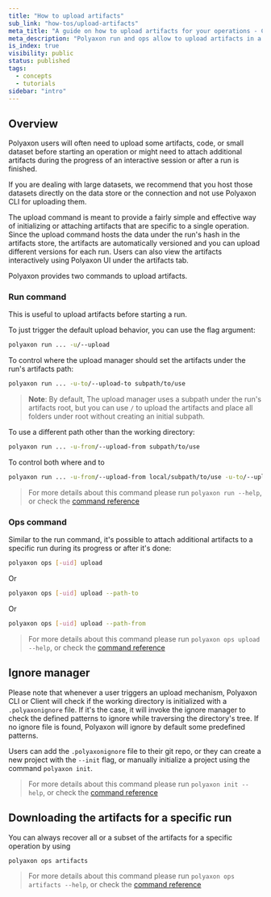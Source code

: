 ```yaml
---
title: "How to upload artifacts"
sub_link: "how-tos/upload-artifacts"
meta_title: "A guide on how to upload artifacts for your operations - Core Concepts"
meta_description: "Polyaxon run and ops allow to upload artifacts in a completely versioned way."
is_index: true
visibility: public
status: published
tags:
  - concepts
  - tutorials
sidebar: "intro"
---
```


## Overview

Polyaxon users will often need to upload some artifacts, code, or small dataset before starting an operation 
or might need to attach additional artifacts during the progress of an interactive session or after a run is finished.

If you are dealing with large datasets, we recommend that you host those datasets directly on the data store or the connection and not use Polyaxon CLI for uploading them.

The upload command is meant to provide a fairly simple and effective way of initializing or attaching artifacts that are specific to a single operation.
Since the upload command hosts the data under the run's hash in the artifacts store, the artifacts are automatically versioned and you can upload different versions for each run. Users can also view the artifacts interactively using Polyaxon UI under the artifacts tab.

Polyaxon provides two commands to upload artifacts.

### Run command

This is useful to upload artifacts before starting a run.

To just trigger the default upload behavior, you can use the flag argument: 

```bash
polyaxon run ... -u/--upload
```

To control where the upload manager should set the artifacts under the run's artifacts path: 

```bash
polyaxon run ... -u-to/--upload-to subpath/to/use
```

> **Note**: By default, The upload manager uses a subpath under the run's artifacts root, but you can use `/` to upload the artifacts and place all folders under root without creating an initial subpath.

To use a different path other than the working directory:

```bash
polyaxon run ... -u-from/--upload-from subpath/to/use
```

To control both where and to

```bash
polyaxon run ... -u-from/--upload-from local/subpath/to/use -u-to/--upload-to remote/relative/subpath/to/use
```

> For more details about this command please run `polyaxon run --help`, or check the [command reference](/docs/core/cli/run/)

### Ops command

Similar to the run command, it's possible to attach additional artifacts to a specific run during its progress or after it's done:

```bash
polyaxon ops [-uid] upload
```

Or

```bash
polyaxon ops [-uid] upload --path-to
```

Or

```bash
polyaxon ops [-uid] upload --path-from
```

> For more details about this command please run `polyaxon ops upload --help`, or check the [command reference](/docs/core/cli/ops/#ops-upload)

## Ignore manager

Please note that whenever a user triggers an upload mechanism, Polyaxon CLI or Client will check if the working directory is initialized with a `.polyaxonignore` file. 
If it's the case, it will invoke the ignore manager to check the defined patterns to ignore while traversing the directory's tree.
If no ignore file is found, Polyaxon will ignore by default some predefined patterns.

Users can add the `.polyaxonignore` file to their git repo, or they can create a new project with the `--init` flag, or manually initialize a project using the command `polyaxon init`.

> For more details about this command please run `polyaxon init --help`, or check the [command reference](/docs/core/cli/init/)

## Downloading the artifacts for a specific run

You can always recover all or a subset of the artifacts for a specific operation by using

```bash
polyaxon ops artifacts
```

> For more details about this command please run `polyaxon ops artifacts --help`, or check the [command reference](/docs/core/cli/ops/#ops-artifacts) 
